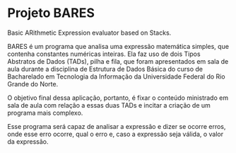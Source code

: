 # Projeto BARES #
Basic ARithmetic Expression evaluator based on Stacks.

BARES é um programa que analisa uma expressão matemática simples, que contenha
constantes numéricas inteiras. Ela faz uso de dois Tipos Abstratos de Dados (TADs),
pilha e fila, que foram apresentados em sala de aula durante a disciplina de Estrutura 
de Dados Básica do curso de Bacharelado em Tecnologia da Informação da Universidade 
Federal do  Rio Grande do Norte.

O objetivo final dessa aplicação, portanto, é fixar o conteúdo ministrado em sala de aula
com relação a essas duas TADs e incitar a criação de um programa mais complexo.

Esse programa será capaz de analisar a expressão e dizer se ocorre erros, onde 
esse erro ocorre, qual o erro e, caso a expressão seja válida, o valor da expressão.